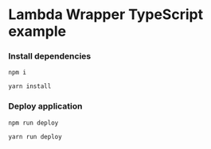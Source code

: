 # Lambda Wrapper TypeScript example

### Install dependencies

`npm i`

`yarn install`

### Deploy application

`npm run deploy`

`yarn run deploy`

